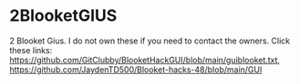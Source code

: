 # 2BlooketGIUS
2 Blooket Gius. I do not own these if you need to contact the owners. Click these links:  https://github.com/GitClubby/BlooketHackGUI/blob/main/guiblooket.txt, https://github.com/JaydenTD500/Blooket-hacks-48/blob/main/GUI
